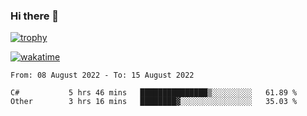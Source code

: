 ### Hi there 👋

[![trophy](https://github-profile-trophy.vercel.app/?username=cxnky&theme=dracula)](https://github.com/ryo-ma/github-profile-trophy)

[![wakatime](https://wakatime.com/badge/user/1c39c599-5497-41b9-a5be-2c4676e7fd23.svg)](https://wakatime.com/@1c39c599-5497-41b9-a5be-2c4676e7fd23)
<!--START_SECTION:waka-->

```text
From: 08 August 2022 - To: 15 August 2022

C#           5 hrs 46 mins   ███████████████▒░░░░░░░░░   61.89 %
Other        3 hrs 16 mins   ████████▓░░░░░░░░░░░░░░░░   35.03 %
```

<!--END_SECTION:waka-->
